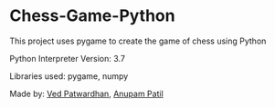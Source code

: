 # Chess-Game-Python
This project uses pygame to create the game of chess using Python

Python Interpreter Version: 3.7

Libraries used: pygame, numpy

Made by: [Ved Patwardhan](https://github.com/vedpatwardhan), [Anupam Patil](https://github.com/anupampatil44)
